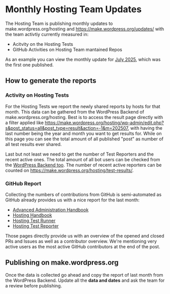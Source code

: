# Monthly Hosting Team Updates
The Hosting Team is publishing monthly updates to make.wordpress.org/hosting and https://make.wordpress.org/updates/ with the team activtiy currently measured in:

- Acitvity on the Hosting Tests
- GitHub Activities on Hosting Team mantained Repos 

As an example you can view the monthly update for [July 2025](https://wp.me/p8aY12-Bn7), which was the first one published.

## How to generate the reports

### Activity on Hosting Tests

For the Hosting Tests we report the newly shared reports by hosts for that month. This data can be gathered from the WordPress Backend of make.wordpress.org/hosting. Best is to access the result page directly with a filter applied like https://make.wordpress.org/hosting/wp-admin/edit.php?s&post_status=all&post_type=result&action=-1&m=202507, with having the last number being the year and month you want to get results for. 
While on this page you can see the total amount of all published "post" as number of all test results ever shared. 

Last but not least we need to get the number of Test Reporters and the recent active ones. The total amount of all bot users can be checked from the [WordPress Backend too](https://make.wordpress.org/hosting/wp-admin/users.php?role=test-reporter). The number of recent active reporters can be counted on https://make.wordpress.org/hosting/test-results/. 


### GitHub Report

Collecting the numbers of contributions from GitHub is semi-automated as GitHub already provides us with a nice report for the last month:

- [Advanced Administration Handbook](https://github.com/WordPress/Advanced-administration-handbook/pulse/monthly)
- [Hosting Handbook](https://github.com/WordPress/hosting-handbook/pulse/monthly)
- [Hosting Test Runner](https://github.com/WordPress/phpunit-test-runner/pulse/monthly)
- [Hosting Test Reporter](https://github.com/WordPress/phpunit-test-reporter/pulse/monthly)

Those pages directly provide us with an overview of the opened and closed PRs and Issues as well as a contributor overview. We're mentioning very active users as the most active GitHub contributors at the end of the post. 

## Publishing on make.wordpress.org

Once the data is collected go ahead and copy the report of last month from the WordPress Backend. Update all the **data and dates** and ask the team for a review before publishing. 